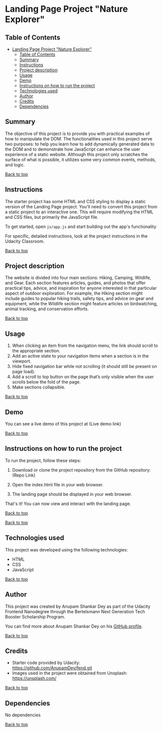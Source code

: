 # Landing Page Project "Nature Explorer"

## Table of Contents

- [Landing Page Project "Nature Explorer"](#landing-page-project-nature-explorer)
  - [Table of Contents](#table-of-contents)
  - [Summary](#summary)
  - [Instructions](#instructions)
  - [Project description](#project-description)
  - [Usage](#usage)
  - [Demo](#demo)
  - [Instructions on how to run the project](#instructions-on-how-to-run-the-project)
  - [Technologies used](#technologies-used)
  - [Author](#author)
  - [Credits](#credits)
  - [Dependencies](#dependencies)

## Summary

The objective of this project is to provide you with practical examples of how to manipulate the DOM. The functionalities used in this project serve two purposes: to help you learn how to add dynamically generated data to the DOM and to demonstrate how JavaScript can enhance the user experience of a static website. Although this project only scratches the surface of what is possible, it utilizes some very common events, methods, and logic.


[Back to top](#table-of-contents)

## Instructions

The starter project has some HTML and CSS styling to display a static version of the Landing Page project. You'll need to convert this project from a static project to an interactive one. This will require modifying the HTML and CSS files, but primarily the JavaScript file.

To get started, open `js/app.js` and start building out the app's functionality

For specific, detailed instructions, look at the project instructions in the Udacity Classroom.

[Back to top](#table-of-contents)

## Project description

The website is divided into four main sections: Hiking, Camping, Wildlife, and Gear. Each section features articles, guides, and photos that offer practical tips, advice, and inspiration for anyone interested in that particular aspect of outdoor exploration. For example, the Hiking section might include guides to popular hiking trails, safety tips, and advice on gear and equipment, while the Wildlife section might feature articles on birdwatching, animal tracking, and conservation efforts.


[Back to top](#table-of-contents)

## Usage

1. When clicking an item from the navigation menu, the link should scroll to the appropriate section.
1. Add an active state to your navigation items when a section is in the viewport.
1. Hide fixed navigation bar while not scrolling (it should still be present on page load).
1. Add a scroll to top button on the page that’s only visible when the user scrolls below the fold of the page.
1. Make sections collapsible.

[Back to top](#table-of-contents)

## Demo

You can see a live demo of this project at (Live demo link)

[Back to top](#table-of-contents)

## Instructions on how to run the project

To run the project, follow these steps:

1. Download or clone the project repository from the GitHub repository: (Repo Link)

2. Open the index.html file in your web browser.

3. The landing page should be displayed in your web browser.

That's it! You can now view and interact with the landing page.

[Back to top](#table-of-contents)

[Back to top](#table-of-contents)

## Technologies used

This project was developed using the following technologies:

- HTML
- CSS
- JavaScript


[Back to top](#table-of-contents)

## Author

This project was created by Anupam Shankar Dey as part of the Udacity Frontend Nanodegree through the Bertelsmann Next Generation Tech Booster Scholarship Program.

You can find more about Anupam Shankar Dey on his [GitHub profile](https://github.com/AnupamDey).

[Back to top](#table-of-contents)

## Credits

- Starter code provided by Udacity: https://github.com/AnupamDey/fend.git
- Images used in the project were obtained from Unsplash: https://unsplash.com/

[Back to top](#table-of-contents)

## Dependencies

No dependencies

[Back to top](#table-of-contents)
